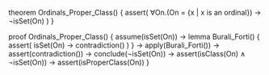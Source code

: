 theorem Ordinals_Proper_Class() {
  assert(
    ∀On.(On = {x | x is an ordinal}) →
    ¬isSet(On)
  )
}

proof Ordinals_Proper_Class() {
  assume(isSet(On)) →
  lemma Burali_Forti() {
    assert(
      isSet(On) → contradiction()
    )
  } →
  apply(Burali_Forti()) →
  assert(contradiction()) →
  conclude(¬isSet(On)) →
  assert(isClass(On) ∧ ¬isSet(On)) →
  assert(isProperClass(On))
}